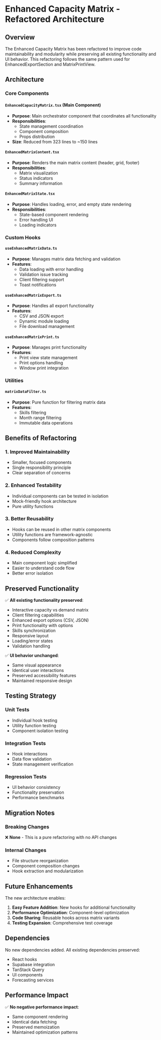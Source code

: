 
# Enhanced Capacity Matrix - Refactored Architecture

## Overview

The Enhanced Capacity Matrix has been refactored to improve code maintainability and modularity while preserving all existing functionality and UI behavior. This refactoring follows the same pattern used for EnhancedExportSection and MatrixPrintView.

## Architecture

### Core Components

#### `EnhancedCapacityMatrix.tsx` (Main Component)
- **Purpose**: Main orchestrator component that coordinates all functionality
- **Responsibilities**: 
  - State management coordination
  - Component composition
  - Props distribution
- **Size**: Reduced from 323 lines to ~150 lines

#### `EnhancedMatrixContent.tsx`
- **Purpose**: Renders the main matrix content (header, grid, footer)
- **Responsibilities**:
  - Matrix visualization
  - Status indicators
  - Summary information

#### `EnhancedMatrixState.tsx`
- **Purpose**: Handles loading, error, and empty state rendering
- **Responsibilities**:
  - State-based component rendering
  - Error handling UI
  - Loading indicators

### Custom Hooks

#### `useEnhancedMatrixData.ts`
- **Purpose**: Manages matrix data fetching and validation
- **Features**:
  - Data loading with error handling
  - Validation issue tracking
  - Client filtering support
  - Toast notifications

#### `useEnhancedMatrixExport.ts`
- **Purpose**: Handles all export functionality
- **Features**:
  - CSV and JSON export
  - Dynamic module loading
  - File download management

#### `useEnhancedMatrixPrint.ts`
- **Purpose**: Manages print functionality
- **Features**:
  - Print view state management
  - Print options handling
  - Window print integration

### Utilities

#### `matrixDataFilter.ts`
- **Purpose**: Pure function for filtering matrix data
- **Features**:
  - Skills filtering
  - Month range filtering
  - Immutable data operations

## Benefits of Refactoring

### 1. **Improved Maintainability**
- Smaller, focused components
- Single responsibility principle
- Clear separation of concerns

### 2. **Enhanced Testability**
- Individual components can be tested in isolation
- Mock-friendly hook architecture
- Pure utility functions

### 3. **Better Reusability**
- Hooks can be reused in other matrix components
- Utility functions are framework-agnostic
- Components follow composition patterns

### 4. **Reduced Complexity**
- Main component logic simplified
- Easier to understand code flow
- Better error isolation

## Preserved Functionality

✅ **All existing functionality preserved**:
- Interactive capacity vs demand matrix
- Client filtering capabilities
- Enhanced export options (CSV, JSON)
- Print functionality with options
- Skills synchronization
- Responsive layout
- Loading/error states
- Validation handling

✅ **UI behavior unchanged**:
- Same visual appearance
- Identical user interactions
- Preserved accessibility features
- Maintained responsive design

## Testing Strategy

### Unit Tests
- Individual hook testing
- Utility function testing
- Component isolation testing

### Integration Tests
- Hook interactions
- Data flow validation
- State management verification

### Regression Tests
- UI behavior consistency
- Functionality preservation
- Performance benchmarks

## Migration Notes

### Breaking Changes
❌ **None** - This is a pure refactoring with no API changes

### Internal Changes
- File structure reorganization
- Component composition changes
- Hook extraction and modularization

## Future Enhancements

The new architecture enables:
1. **Easy Feature Addition**: New hooks for additional functionality
2. **Performance Optimization**: Component-level optimization
3. **Code Sharing**: Reusable hooks across matrix variants
4. **Testing Expansion**: Comprehensive test coverage

## Dependencies

No new dependencies added. All existing dependencies preserved:
- React hooks
- Supabase integration
- TanStack Query
- UI components
- Forecasting services

## Performance Impact

✅ **No negative performance impact**:
- Same component rendering
- Identical data fetching
- Preserved memoization
- Maintained optimization patterns
